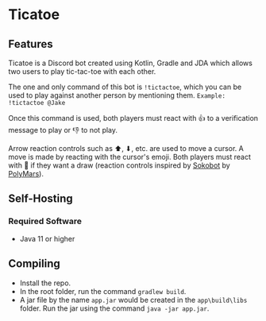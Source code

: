 # Ticatoe


## Features

Ticatoe is a Discord bot created using Kotlin, Gradle and JDA which allows two users to play tic-tac-toe with each other.

The one and only command of this bot is `!tictactoe`, which you can be used to play against another person by mentioning them.
`Example: !tictactoe @Jake`

Once this command is used, both players must react with 👍 to a verification message to play or 👎 to not play.

Arrow reaction controls such as ⬆, ⬇, etc. are used to move a cursor. A move is made by reacting with the cursor's emoji. Both players must react with 🤝 if they want a draw (reaction controls inspired by [Sokobot](https://github.com/PolyMarsDev/Sokobot) by [PolyMars](https://github.com/PolyMarsDev)).


## Self-Hosting

### Required Software
* Java 11 or higher

## Compiling
* Install the repo.
* In the root folder, run the command `gradlew build`.
* A jar file by the name `app.jar` would be created in the `app\build\libs` folder. Run the jar using the command `java -jar app.jar`.
